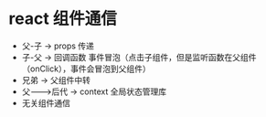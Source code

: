 # react 组件通信

- 父-子 -> props 传递
- 子-父 -> 回调函数 事件冒泡（点击子组件，但是监听函数在父组件（onClick），事件会冒泡到父组件）
- 兄弟 -> 父组件中转
- 父--->后代 -> context 全局状态管理库
- 无关组件通信
